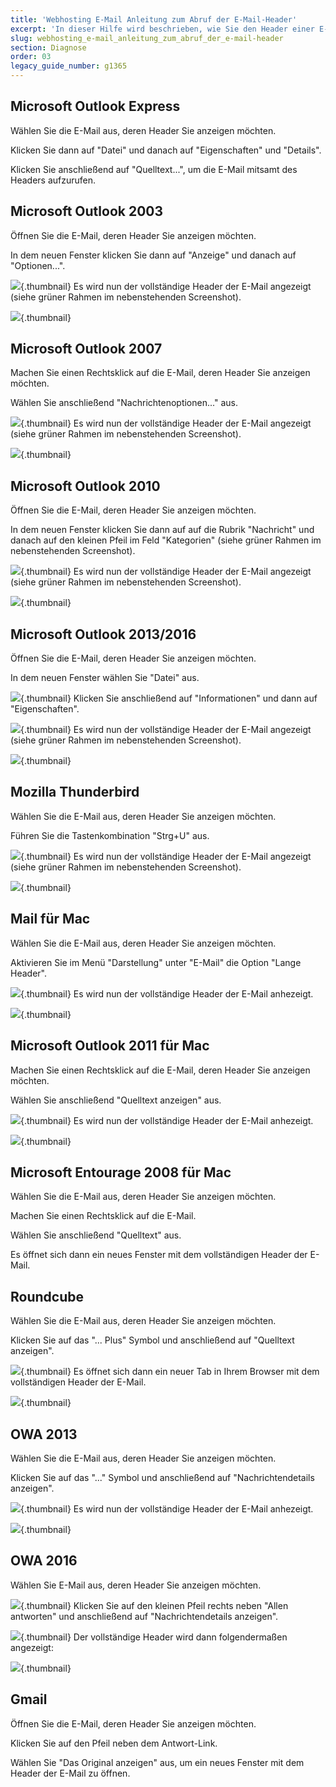 ```yaml
---
title: 'Webhosting E-Mail Anleitung zum Abruf der E-Mail-Header'
excerpt: 'In dieser Hilfe wird beschrieben, wie Sie den Header einer E-Mail abrufen können'
slug: webhosting_e-mail_anleitung_zum_abruf_der_e-mail-header
section: Diagnose
order: 03
legacy_guide_number: g1365
---
```


## Microsoft Outlook Express
Wählen Sie die E-Mail aus, deren Header Sie anzeigen möchten.

Klicken Sie dann auf "Datei" und danach auf "Eigenschaften" und "Details".

Klicken Sie anschließend auf "Quelltext...", um die E-Mail mitsamt des Headers aufzurufen.


## Microsoft Outlook 2003
Öffnen Sie die E-Mail, deren Header Sie anzeigen möchten.

In dem neuen Fenster klicken Sie dann auf "Anzeige" und danach auf "Optionen...".

![](images/img_1587.jpg){.thumbnail}
Es wird nun der vollständige Header der E-Mail angezeigt (siehe grüner Rahmen im nebenstehenden Screenshot).

![](images/img_1588.jpg){.thumbnail}


## Microsoft Outlook 2007
Machen Sie einen Rechtsklick auf die E-Mail, deren Header Sie anzeigen möchten.

Wählen Sie anschließend "Nachrichtenoptionen..." aus.

![](images/img_1590.jpg){.thumbnail}
Es wird nun der vollständige Header der E-Mail angezeigt (siehe grüner Rahmen im nebenstehenden Screenshot).

![](images/img_1592.jpg){.thumbnail}


## Microsoft Outlook 2010
Öffnen Sie die E-Mail, deren Header Sie anzeigen möchten.

In dem neuen Fenster klicken Sie dann auf auf die Rubrik "Nachricht" und danach auf den kleinen Pfeil im Feld "Kategorien" (siehe grüner Rahmen im nebenstehenden Screenshot).

![](images/img_1593.jpg){.thumbnail}
Es wird nun der vollständige Header der E-Mail angezeigt (siehe grüner Rahmen im nebenstehenden Screenshot).

![](images/img_1594.jpg){.thumbnail}


## Microsoft Outlook 2013/2016
Öffnen Sie die E-Mail, deren Header Sie anzeigen möchten.

In dem neuen Fenster wählen Sie "Datei" aus.

![](images/img_1595.jpg){.thumbnail}
Klicken Sie anschließend auf "Informationen" und dann auf "Eigenschaften".

![](images/img_1596.jpg){.thumbnail}
Es wird nun der vollständige Header der E-Mail angezeigt (siehe grüner Rahmen im nebenstehenden Screenshot).

![](images/img_1597.jpg){.thumbnail}


## Mozilla Thunderbird
Wählen Sie die E-Mail aus, deren Header Sie anzeigen möchten.

Führen Sie die Tastenkombination "Strg+U" aus.

![](images/img_1598.jpg){.thumbnail}
Es wird nun der vollständige Header der E-Mail angezeigt (siehe grüner Rahmen im nebenstehenden Screenshot).

![](images/img_1599.jpg){.thumbnail}


## Mail für Mac
Wählen Sie die E-Mail aus, deren Header Sie anzeigen möchten.

Aktivieren Sie im Menü "Darstellung" unter "E-Mail" die Option "Lange Header".

![](images/img_1569.jpg){.thumbnail}
Es wird nun der vollständige Header der E-Mail anhezeigt.

![](images/img_1570.jpg){.thumbnail}


## Microsoft Outlook 2011 für Mac
Machen Sie einen Rechtsklick auf die E-Mail, deren Header Sie anzeigen möchten.

Wählen Sie anschließend "Quelltext anzeigen" aus.

![](images/img_1565.jpg){.thumbnail}
Es wird nun der vollständige Header der E-Mail anhezeigt.

![](images/img_1566.jpg){.thumbnail}


## Microsoft Entourage 2008 für Mac
Wählen Sie die E-Mail aus, deren Header Sie anzeigen möchten.

Machen Sie einen Rechtsklick auf die E-Mail.

Wählen Sie anschließend "Quelltext" aus.

Es öffnet sich dann ein neues Fenster mit dem vollständigen Header der E-Mail.


## Roundcube
Wählen Sie die E-Mail aus, deren Header Sie anzeigen möchten.

Klicken Sie auf das "... Plus" Symbol und anschließend auf "Quelltext anzeigen".

![](images/img_1600.jpg){.thumbnail}
Es öffnet sich dann ein neuer Tab in Ihrem Browser mit dem vollständigen Header der E-Mail.

![](images/img_1601.jpg){.thumbnail}


## OWA 2013
Wählen Sie die E-Mail aus, deren Header Sie anzeigen möchten.

Klicken Sie auf das "..." Symbol und anschließend auf "Nachrichtendetails anzeigen".

![](images/img_1572.jpg){.thumbnail}
Es wird nun der vollständige Header der E-Mail anhezeigt.

![](images/img_1573.jpg){.thumbnail}


## OWA 2016
Wählen Sie E-Mail aus, deren Header Sie anzeigen möchten.

![](images/img_3725.jpg){.thumbnail}
Klicken Sie auf den kleinen Pfeil rechts neben "Allen antworten" und anschließend auf "Nachrichtendetails anzeigen".

![](images/img_3727.jpg){.thumbnail}
Der vollständige Header wird dann folgendermaßen angezeigt:

![](images/img_3728.jpg){.thumbnail}


## Gmail
Öffnen Sie die E-Mail, deren Header Sie anzeigen möchten.

Klicken Sie auf den Pfeil neben dem Antwort-Link.

Wählen Sie "Das Original anzeigen" aus, um ein neues Fenster mit dem Header der E-Mail zu öffnen.

